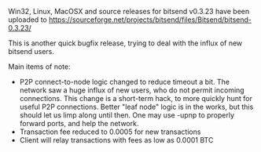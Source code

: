 Win32, Linux, MacOSX and source releases for bitsend v0.3.23 have been uploaded to
https://sourceforge.net/projects/bitsend/files/Bitsend/bitsend-0.3.23/

This is another quick bugfix release, trying to deal with the influx of new bitsend users.

Main items of note:

* P2P connect-to-node logic changed to reduce timeout a bit.  The network saw a huge influx of new users, who do not permit incoming connections.  This change is a short-term hack, to more quickly hunt for useful P2P connections.  Better "leaf node" logic is in the works, but this should let us limp along until then.  One may use -upnp to properly forward ports, and help the network.
* Transaction fee reduced to 0.0005 for new transactions
* Client will relay transactions with fees as low as 0.0001 BTC
